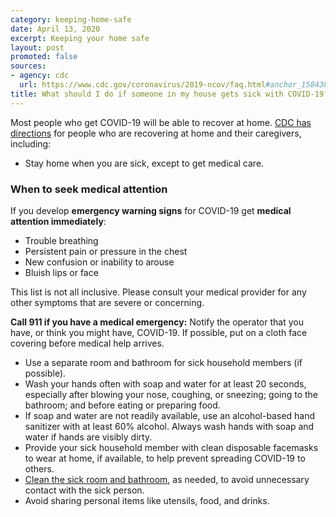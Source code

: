 ```yaml
---
category: keeping-home-safe
date: April 13, 2020
excerpt: Keeping your home safe
layout: post
promoted: false
sources:
- agency: cdc
  url: https://www.cdc.gov/coronavirus/2019-ncov/faq.html#anchor_1584388242595
title: What should I do if someone in my house gets sick with COVID-19?
---
```


Most people who get COVID-19 will be able to recover at home. [CDC has directions](https://www.cdc.gov/coronavirus/2019-ncov/hcp/guidance-prevent-spread.html) for people who are recovering at home and their caregivers, including:

* Stay home when you are sick, except to get medical care.

### When to seek medical attention

If you develop **emergency warning signs** for COVID-19 get **medical attention immediately**:
  * Trouble breathing
  * Persistent pain or pressure in the chest
  * New confusion or inability to arouse
  * Bluish lips or face

This list is not all inclusive. Please consult your medical provider for any other symptoms that are severe or concerning.

**Call 911 if you have a medical emergency:** Notify the operator that you have, or think you might have, COVID-19. If possible, put on a cloth face covering before medical help arrives.

- Use a separate room and bathroom for sick household members (if possible).
- Wash your hands often with soap and water for at least 20 seconds, especially after blowing your nose, coughing, or sneezing; going to the bathroom; and before eating or preparing food.
- If soap and water are not readily available, use an alcohol-based hand sanitizer with at least 60% alcohol. Always wash hands with soap and water if hands are visibly dirty.
- Provide your sick household member with clean disposable facemasks to wear at home, if available, to help prevent spreading COVID-19 to others.
- [Clean the sick room and bathroom](https://www.cdc.gov/coronavirus/2019-ncov/community/home/cleaning-disinfection.html), as needed, to avoid unnecessary contact with the sick person.
- Avoid sharing personal items like utensils, food, and drinks.

